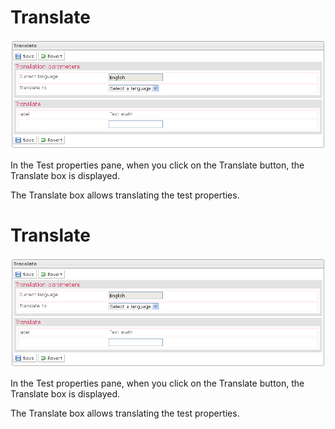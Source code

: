 <!--
created_at: '2012-04-12 17:15:39'
updated_at: '2013-03-13 13:38:01'
authors:
    - 'Jérôme Bogaerts'
contributors:
    - 'Sophie Doublet'
tags:
    - 'Manage Tests'
-->

Translate
=========

![](../resources/tests-translate.png)

In the Test properties pane, when you click on the Translate button, the Translate box is displayed.

The Translate box allows translating the test properties.

Translate
=========

![](../resources/tests-translate.png)

In the Test properties pane, when you click on the Translate button, the Translate box is displayed.

The Translate box allows translating the test properties.


